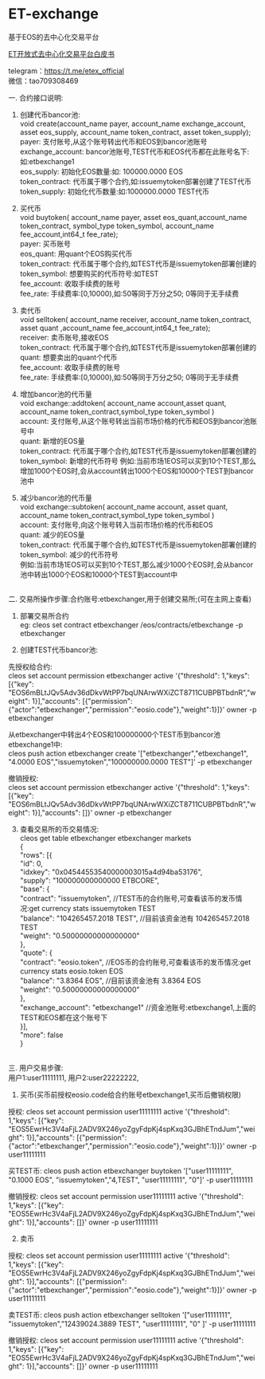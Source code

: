 # ET-exchange
基于EOS的去中心化交易平台<br>

[ET开放式去中心化交易平台白皮书](https://github.com/eostoken/ET-exchange/blob/master/WhitePaper.md)

telegram：https://t.me/etex_official <br>
微信：tao709308469


一. 合约接口说明:

1. 创建代币bancor池:     
void create(account_name payer, account_name exchange_account, asset eos_supply, account_name  token_contract,  asset token_supply);    
payer:			支付账号,从这个账号转出代币和EOS到bancor池账号    
exchange_account:	bancor池账号,TEST代币和EOS代币都在此账号名下:如:etbexchange1     
eos_supply:		初始化EOS数量:如: 100000.0000 EOS     
token_contract: 	代币属于哪个合约,如:issuemytoken部署创建了TEST代币       
token_supply:		初始化代币数量:如:1000000.0000 TEST代币    

2. 买代币  
void buytoken( account_name payer, asset eos_quant,account_name token_contract, symbol_type token_symbol, account_name fee_account,int64_t fee_rate);   
payer: 	买币账号    
eos_quant:		用quant个EOS购买代币  
token_contract: 	代币属于哪个合约,如TEST代币是issuemytoken部署创建的   
token_symbol:		想要购买的代币符号:如TEST  
fee_account:		收取手续费的账号    
fee_rate:		手续费率:[0,10000),如:50等同于万分之50; 0等同于无手续费   

3. 卖代币  
void selltoken( account_name receiver, account_name token_contract, asset quant ,account_name fee_account,int64_t fee_rate);    
receiver: 		卖币账号,接收EOS  
token_contract: 	代币属于哪个合约,如TEST代币是issuemytoken部署创建的   
quant:			想要卖出的quant个代币   
fee_account:		收取手续费的账号    
fee_rate:		手续费率:[0,10000),如:50等同于万分之50; 0等同于无手续费   

4. 增加bancor池的代币量    
void exchange::addtoken( account_name account,asset quant, account_name token_contract,symbol_type token_symbol )   
account:		支付账号,从这个账号转出当前市场价格的代币和EOS到bancor池账号中    
quant:			新增的EOS量         
token_contract: 	代币属于哪个合约,如TEST代币是issuemytoken部署创建的         
token_symbol:		新增的代币符号 
例如:当前市场1EOS可以买到10个TEST,那么增加1000个EOS时,会从account转出1000个EOS和10000个TEST到bancor池中  

5. 减少bancor池的代币量    
void exchange::subtoken( account_name account, asset quant, account_name token_contract,symbol_type token_symbol )       
account:		支付账号,向这个账号转入当前市场价格的代币和EOS   
quant:			减少的EOS量     
token_contract: 	代币属于哪个合约,如TEST代币是issuemytoken部署创建的       
token_symbol:		减少的代币符号     
例如:当前市场1EOS可以买到10个TEST,那么减少1000个EOS时,会从bancor池中转出1000个EOS和10000个TEST到account中

##
二. 交易所操作步骤:合约账号:etbexchanger,用于创建交易所;(可在主网上查看)

1. 部署交易所合约  
eg: cleos  set contract etbexchanger /eos/contracts/etbexchange -p etbexchanger

2. 创建TEST代币bancor池:  
  
先授权给合约:     
cleos set account permission etbexchanger active '{"threshold": 1,"keys": [{"key": "EOS6mBLtJQv5Adv36dDkvWtPP7bqUNArwWXiZCT8711CUBPBTbdnR","weight": 1}],"accounts": [{"permission":{"actor":"etbexchanger","permission":"eosio.code"},"weight":1}]}' owner -p etbexchanger

从etbexchanger中转出4个EOS和100000000个TEST币到bancor池etbexchange1中:   
cleos  push action etbexchanger create '["etbexchanger","etbexchange1", "4.0000 EOS","issuemytoken","100000000.0000 TEST"]' -p etbexchanger

撤销授权:       
cleos set account permission etbexchanger active '{"threshold": 1,"keys": [{"key": "EOS6mBLtJQv5Adv36dDkvWtPP7bqUNArwWXiZCT8711CUBPBTbdnR","weight": 1}],"accounts": []}' owner -p etbexchanger

3. 查看交易所的币交易情况:     
cleos get table etbexchanger etbexchanger markets       
{   
  "rows": [{    
      "id": 0,  
      "idxkey": "0x04544553540000003015a4d94ba53176",   
      "supply": "100000000000000 ETBCORE",  
      "base": {     
        "contract": "issuemytoken",             //TEST币的合约账号,可查看该币的发币情况:get currency stats issuemytoken TEST        
        "balance": "104265457.2018 TEST",       //目前该资金池有 104265457.2018 TEST       
        "weight": "0.50000000000000000"     
      },        
      "quote": {        
        "contract": "eosio.token",              //EOS币的合约账号,可查看该币的发币情况:get currency stats eosio.token EOS       
        "balance": "3.8364 EOS",                //目前该资金池有 3.8364 EOS        
        "weight": "0.50000000000000000"     
      },        
      "exchange_account": "etbexchange1"        //资金池账号:etbexchange1,上面的TEST和EOS都在这个账号下     
    }],        
  "more": false     
}

##
三. 用户交易步骤:  
用户1:user11111111, 用户2:user22222222, 
1. 买币(买币前授权eosio.code给合约账号etbexchange1,买币后撤销权限)              

授权: cleos  set account permission user11111111 active '{"threshold": 1,"keys": [{"key": "EOS5EwrHc3V4aFjL2ADV9X246yoZgyFdpKj4spKxq3GJBhETndJum","weight": 1}],"accounts": [{"permission":{"actor":"etbexchanger","permission":"eosio.code"},"weight":1}]}' owner -p user11111111

买TEST币: cleos push action etbexchanger buytoken '["user11111111", "0.1000 EOS", "issuemytoken","4,TEST", "user11111111", "0"]' -p user11111111

撤销授权: cleos  set account permission user11111111 active '{"threshold": 1,"keys": [{"key": "EOS5EwrHc3V4aFjL2ADV9X246yoZgyFdpKj4spKxq3GJBhETndJum","weight": 1}],"accounts": []}' owner -p user11111111

2. 卖币   

授权: cleos  set account permission user11111111 active '{"threshold": 1,"keys": [{"key": "EOS5EwrHc3V4aFjL2ADV9X246yoZgyFdpKj4spKxq3GJBhETndJum","weight": 1}],"accounts": [{"permission":{"actor":"etbexchanger","permission":"eosio.code"},"weight":1}]}' owner -p user11111111

卖TEST币: cleos push action etbexchanger selltoken '["user11111111", "issuemytoken","12439024.3889 TEST", "user11111111", "0" ]' -p user11111111

撤销授权: cleos  set account permission user11111111 active '{"threshold": 1,"keys": [{"key": "EOS5EwrHc3V4aFjL2ADV9X246yoZgyFdpKj4spKxq3GJBhETndJum","weight": 1}],"accounts": []}' owner -p user11111111




